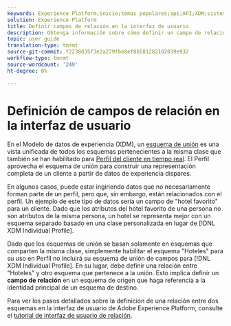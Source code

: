 ```yaml
---
keywords: Experience Platform;inicio;temas populares;api;API;XDM;sistema XDM;modelo de datos de experiencia;modelo de datos;ui;espacio de trabajo;relación;campo;
solution: Experience Platform
title: Definir campos de relación en la interfaz de usuario
description: Obtenga información sobre cómo definir un campo de relación en la interfaz de usuario del Experience Platform.
topic: user guide
translation-type: tm+mt
source-git-commit: f2238d35f3e2a279fbe8ef8b581282102039e932
workflow-type: tm+mt
source-wordcount: '249'
ht-degree: 0%

---
```



# Definición de campos de relación en la interfaz de usuario

En el Modelo de datos de experiencia (XDM), un [esquema de unión](../../schema/composition.md#union) es una vista unificada de todos los esquemas pertenecientes a la misma clase que también se han habilitado para [Perfil del cliente en tiempo real](../../../profile/home.md). El Perfil aprovecha el esquema de unión para construir una representación completa de un cliente a partir de datos de experiencia dispares.

En algunos casos, puede estar ingiriendo datos que no necesariamente forman parte de un perfil, pero que, sin embargo, están relacionados con el perfil. Un ejemplo de este tipo de datos sería un campo de &quot;hotel favorito&quot; para un cliente. Dado que los atributos del hotel favorito de una persona no son atributos de la misma persona, un hotel se representa mejor con un esquema separado basado en una clase personalizada en lugar de [!DNL XDM Individual Profile].

Dado que los esquemas de unión se basan solamente en esquemas que comparten la misma clase, simplemente habilitar el esquema &quot;Hoteles&quot; para su uso en Perfil no incluirá su esquema de unión de campos para [!DNL XDM Individual Profile]. En su lugar, debe definir una relación entre &quot;Hoteles&quot; y otro esquema que pertenece a la unión. Esto implica definir un **campo de relación** en un esquema de origen que haga referencia a la identidad principal de un esquema de destino.

Para ver los pasos detallados sobre la definición de una relación entre dos esquemas en la interfaz de usuario de Adobe Experience Platform, consulte el [tutorial de interfaz de usuario de relación](../../tutorials/relationship-ui.md).
